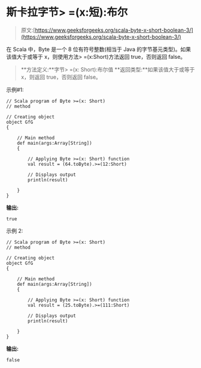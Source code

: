 # 斯卡拉字节> =(x:短):布尔

> 原文:[https://www.geeksforgeeks.org/scala-byte-x-short-boolean-3/](https://www.geeksforgeeks.org/scala-byte-x-short-boolean-3/)

在 Scala 中，Byte 是一个 8 位有符号整数(相当于 Java 的字节基元类型)。如果该值大于或等于 x，则使用方法> =(x:Short)方法返回 true，否则返回 false。

> **方法定义:**字节> =(x: Short):布尔值
> **返回类型:**如果该值大于或等于 x，则返回 true，否则返回 false。

示例#1:

```
// Scala program of Byte >=(x: Short)
// method 

// Creating object 
object GfG 
{ 

    // Main method 
    def main(args:Array[String]) 
    { 

        // Applying Byte >=(x: Short) function 
        val result = (64.toByte).>=(12:Short) 

        // Displays output 
        println(result) 

    } 
} 
```

**输出:**

```
true
```

示例 2:

```
// Scala program of Byte >=(x: Short)
// method 

// Creating object 
object GfG 
{ 

    // Main method 
    def main(args:Array[String]) 
    { 

        // Applying Byte >=(x: Short) function 
        val result = (25.toByte).>=(111:Short) 

        // Displays output 
        println(result) 

    } 
} 
```

**输出:**

```
false
```